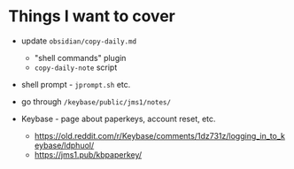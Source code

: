 # Things I want to cover

* update `obsidian/copy-daily.md`
    * "shell commands" plugin
    * `copy-daily-note` script

* shell prompt - `jprompt.sh` etc.

* go through `/keybase/public/jms1/notes/`

* Keybase - page about paperkeys, account reset, etc.
    * https://old.reddit.com/r/Keybase/comments/1dz731z/logging_in_to_keybase/ldphuol/
    * https://jms1.pub/kbpaperkey/
